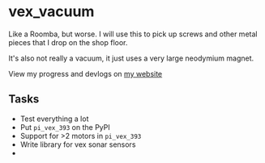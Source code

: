 # vex_vacuum
Like a Roomba, but worse. I will use this to pick up screws and other metal 
pieces that I drop on the shop floor.

It's also not really a vacuum, it just uses a very large neodymium magnet.

View my progress and devlogs on [my website](https://ben-p.dev/p/vex-vacuum)

## Tasks
- Test everything a lot
- Put `pi_vex_393` on the PyPI
- Support for >2 motors in `pi_vex_393`
- Write library for vex sonar sensors
- 